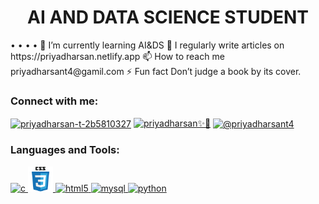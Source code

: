 <body background ="linear-gradient (to right ,#40b6ff ,#80eaff );"></body><h1 align="center" text-shadow="0 10px #6>Hi 👋, I'm Priyadharsan</h1> <h3 align="center">AI AND DATA SCIENCE STUDENT</h3>
• • • • 🌱 I’m currently learning AI&DS
📝 I regularly write articles on https://priyadharsan.netlify.app 📫 How to reach me priyadharsant4@gamil.com ⚡ Fun fact Don’t judge a book by its cover.
<h3 align="left">Connect with me:</h3> <p align="left"> <a href="https://linkedin.com/in/priyadharsan-t-2b5810327" target="blank"><img align="center" src="https://raw.githubusercontent.com/rahuldkjain/githubprofile-readme-generator/master/src/images/icons/Social/linked-in-alt.svg" alt="priyadharsan-t-2b5810327" height="30" width="40" /></a> <a href="https://instagram.com/priyadharsan✨🦋" target="blank"><img align="center" src="https://raw.githubusercontent.com/rahuldkjain/githubprofile-readme-generator/master/src/images/icons/Social/instagram.svg" alt="priyadharsan✨🦋" height="30" width="40" /></a> <a href="https://www.hackerrank.com/@priyadharsant4" target="blank"><img align="center" src="https://raw.githubusercontent.com/rahuldkjain/githubprofile-readme-generator/master/src/images/icons/Social/hackerrank.svg" alt="@priyadharsant4" height="30" width="40" /></a> </p>
<h3 align="left">Languages and Tools:</h3> <p align="left"> <a href="https://www.cprogramming.com/" target="_blank" rel="noreferrer"> <img
src="https://raw.githubusercontent.com/devicons/devicon/master/icons/c/coriginal.svg" alt="c" width="40" height="40"/> </a> <a href="https://www.w3schools.com/css/" target="_blank" rel="noreferrer"> <img src="https://raw.githubusercontent.com/devicons/devicon/master/icons/css3/css3-original-wordmark.svg" alt="css3" width="40" height="40"/> </a> <a href="https://www.w3.org/html/" target="_blank" rel="noreferrer"> <img src="https://raw.githubusercontent.com/devicons/devicon/master/icons/html5/html 5-original-wordmark.svg" alt="html5" width="40" height="40"/> </a> <a href="https://www.mysql.com/" target="_blank" rel="noreferrer"> <img src="https://raw.githubusercontent.com/devicons/devicon/master/icons/mysql/mysq l-original-wordmark.svg" alt="mysql" width="40" height="40"/> </a> <a href="https://www.python.org" target="_blank" rel="noreferrer"> <img src="https://raw.githubusercontent.com/devicons/devicon/master/icons/python/pyt hon-original.svg" alt="python" width="40" height="40"/> </a> </p> </body >
